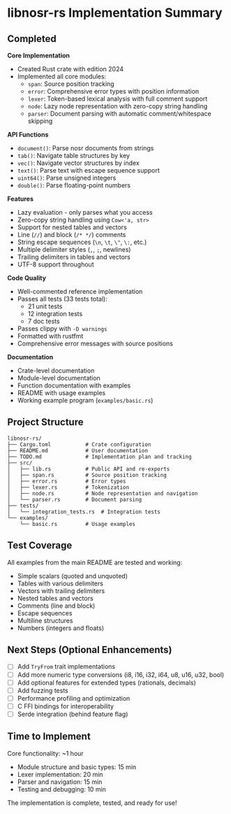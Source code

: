 # libnosr-rs Implementation Summary

## Completed

**Core Implementation**
- Created Rust crate with edition 2024
- Implemented all core modules:
  - `span`: Source position tracking
  - `error`: Comprehensive error types with position information
  - `lexer`: Token-based lexical analysis with full comment support
  - `node`: Lazy node representation with zero-copy string handling
  - `parser`: Document parsing with automatic comment/whitespace skipping

**API Functions**
- `document()`: Parse nosr documents from strings
- `tab()`: Navigate table structures by key
- `vec()`: Navigate vector structures by index
- `text()`: Parse text with escape sequence support
- `uint64()`: Parse unsigned integers
- `double()`: Parse floating-point numbers

**Features**
- Lazy evaluation - only parses what you access
- Zero-copy string handling using `Cow<'a, str>`
- Support for nested tables and vectors
- Line (`//`) and block (`/* */`) comments
- String escape sequences (`\n`, `\t`, `\"`, `\:`, etc.)
- Multiple delimiter styles (`,`, `;`, newlines)
- Trailing delimiters in tables and vectors
- UTF-8 support throughout

**Code Quality**
- Well-commented reference implementation
- Passes all tests (33 tests total):
  - 21 unit tests
  - 12 integration tests
  - 7 doc tests
- Passes clippy with `-D warnings`
- Formatted with rustfmt
- Comprehensive error messages with source positions

**Documentation**
- Crate-level documentation
- Module-level documentation
- Function documentation with examples
- README with usage examples
- Working example program (`examples/basic.rs`)

## Project Structure

```
libnosr-rs/
├── Cargo.toml           # Crate configuration
├── README.md            # User documentation
├── TODO.md              # Implementation plan and tracking
├── src/
│   ├── lib.rs           # Public API and re-exports
│   ├── span.rs          # Source position tracking
│   ├── error.rs         # Error types
│   ├── lexer.rs         # Tokenization
│   ├── node.rs          # Node representation and navigation
│   └── parser.rs        # Document parsing
├── tests/
│   └── integration_tests.rs  # Integration tests
└── examples/
    └── basic.rs         # Usage examples
```

## Test Coverage

All examples from the main README are tested and working:
- Simple scalars (quoted and unquoted)
- Tables with various delimiters
- Vectors with trailing delimiters
- Nested tables and vectors
- Comments (line and block)
- Escape sequences
- Multiline structures
- Numbers (integers and floats)

## Next Steps (Optional Enhancements)

- [ ] Add `TryFrom` trait implementations
- [ ] Add more numeric type conversions (i8, i16, i32, i64, u8, u16, u32, bool)
- [ ] Add optional features for extended types (rationals, decimals)
- [ ] Add fuzzing tests
- [ ] Performance profiling and optimization
- [ ] C FFI bindings for interoperability
- [ ] Serde integration (behind feature flag)

## Time to Implement

Core functionality: ~1 hour
- Module structure and basic types: 15 min
- Lexer implementation: 20 min
- Parser and navigation: 15 min
- Testing and debugging: 10 min

The implementation is complete, tested, and ready for use!
